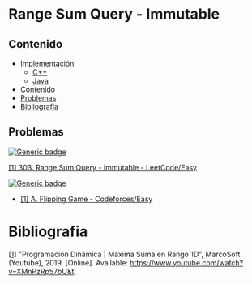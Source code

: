 # Range Sum Query - Immutable

## Contenido
* [Implementación](#)
    * [C++](#)
    * [Java](#)
* [Contenido](#contenido)
* [Problemas](#problemas)
* [Bibliografia](#bibliografia)

## Problemas

[![Generic badge](https://img.shields.io/badge/LeetCode-Easy-green.svg)](https://leetcode.com/problemset/algorithms/)

[[1] 303. Range Sum Query - Immutable - LeetCode/Easy](https://leetcode.com/problems/range-sum-query-immutable/)

[![Generic badge](https://img.shields.io/badge/Codeforces-Easy-green.svg)](https://codeforces.com/problemset)

* [[1] A. Flipping Game - Codeforces/Easy](https://codeforces.com/contest/327/problem/A)

# Bibliografia

[[1]](https://www.youtube.com/watch?v=XMnPzRp57bU&t) "Programación Dinámica | Máxima Suma en Rango 1D", MarcoSoft (Youtube), 2019. [Online]. Available: https://www.youtube.com/watch?v=XMnPzRp57bU&t.
